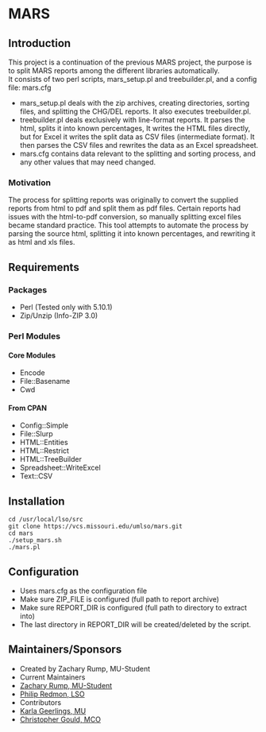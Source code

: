 # MARS   
## Introduction 

This project is a continuation of the previous MARS project, the purpose is to split MARS reports among the different libraries automatically.  
It consists of two perl scripts, mars_setup.pl and treebuilder.pl, and a config file: mars.cfg  

- mars_setup.pl deals with the zip archives, creating directories, sorting files, and splitting the CHG/DEL reports. It also executes treebuilder.pl.
- treebuilder.pl deals exclusively with line-format reports. It parses the html, splits it into known percentages, It writes the HTML files directly, but for Excel it  writes the split data as CSV files (intermediate format).
It then parses the CSV files and rewrites the data as an Excel spreadsheet. 
- mars.cfg contains data relevant to the splitting and sorting process, and any other values that may need changed. 


### Motivation
The process for splitting reports was originally to convert the supplied reports from html to pdf and split them as pdf files. 
Certain reports had issues with the html-to-pdf conversion, so manually splitting excel files became standard practice. 
This tool attempts to automate the process by parsing the source html, splitting it into known percentages, and rewriting it as html and xls files. 

## Requirements

### Packages 

- Perl (Tested only with 5.10.1)
- Zip/Unzip (Info-ZIP 3.0)

### Perl Modules 

#### Core Modules 

- Encode
- File::Basename
- Cwd

#### From CPAN 

- Config::Simple
- File::Slurp
- HTML::Entities
- HTML::Restrict
- HTML::TreeBuilder
- Spreadsheet::WriteExcel
- Text::CSV

## Installation 

```
cd /usr/local/lso/src
git clone https://vcs.missouri.edu/umlso/mars.git
cd mars
./setup_mars.sh 
./mars.pl
```

## Configuration 

- Uses mars.cfg as the configuration file 
- Make sure ZIP_FILE is configured (full path to report archive) 
- Make sure REPORT_DIR is configured (full path to directory to extract into)
 - The last directory in REPORT_DIR will be created/deleted by the script. 

## Maintainers/Sponsors 

- Created by Zachary Rump, MU-Student
- Current Maintainers
 - [Zachary Rump, MU-Student](mailto:zrrm74@mail.missouri.edu)
 - [Philip Redmon, LSO](mailto:redmonp@missouri.edu)
- Contributors 
 - [Karla Geerlings, MU](mailto:GeerlingsK@missouri.edu)
 - [Christopher Gould, MCO](mailto:christopher@mobiusconsortium.org) 




